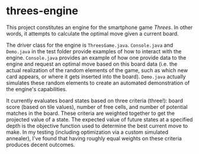 # threes-engine

This project constitutes an engine for the smartphone game *Threes*. In other words, it attempts to calculate the optimal move given a current board. 

The driver class for the engine is `ThreesGame.java`. `Console.java` and `Demo.java` in the test folder provide examples of how to interact with the engine. `Console.java` provides an example of how one provide data to the engine and request an optimal move based on this board data (i.e. the actual realization of the random elements of the game, such as which new card appears, or where it gets inserted into the board). `Demo.java` actually simulates these random elements to create an automated demonstration of the engine's capabilities.

It currently evaluates board states based on three criteria (three!): board score (based on tile values), number of free cells, and number of potential matches in the board. These criteria are weighted together to get the projected value of a state. The expected value of future states at a specified depth is the objective function used to determine the best current move to make. In my testing (including optimization via a custom simulated annealer), I've found that having roughly equal weights on these criteria produces decent outcomes.
